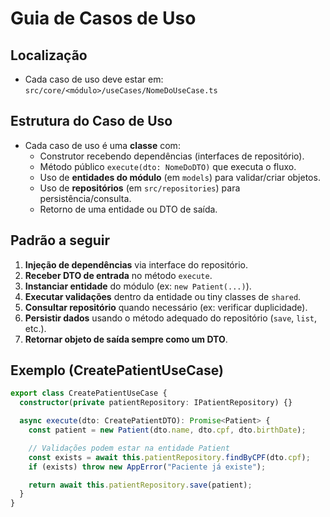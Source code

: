 # Guia de Casos de Uso

## Localização
- Cada caso de uso deve estar em:  
  `src/core/<módulo>/useCases/NomeDoUseCase.ts`

## Estrutura do Caso de Uso
- Cada caso de uso é uma **classe** com:
  - Construtor recebendo dependências (interfaces de repositório).
  - Método público `execute(dto: NomeDoDTO)` que executa o fluxo.
  - Uso de **entidades do módulo** (em `models`) para validar/criar objetos.
  - Uso de **repositórios** (em `src/repositories`) para persistência/consulta.
  - Retorno de uma entidade ou DTO de saída.

## Padrão a seguir
1. **Injeção de dependências** via interface do repositório.  
2. **Receber DTO de entrada** no método `execute`.  
3. **Instanciar entidade** do módulo (ex: `new Patient(...)`).  
4. **Executar validações** dentro da entidade ou tiny classes de `shared`.  
5. **Consultar repositório** quando necessário (ex: verificar duplicidade).  
6. **Persistir dados** usando o método adequado do repositório (`save`, `list`, etc.).  
7. **Retornar objeto de saída sempre como um DTO**.  

## Exemplo (CreatePatientUseCase)
```ts
export class CreatePatientUseCase {
  constructor(private patientRepository: IPatientRepository) {}

  async execute(dto: CreatePatientDTO): Promise<Patient> {
    const patient = new Patient(dto.name, dto.cpf, dto.birthDate);

    // Validações podem estar na entidade Patient
    const exists = await this.patientRepository.findByCPF(dto.cpf);
    if (exists) throw new AppError("Paciente já existe");

    return await this.patientRepository.save(patient);
  }
}
